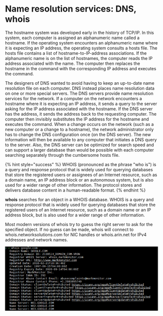 # Name resolution services: DNS, whois

The hostname system was developed early in the history of TCP/IP. In this system, each computer is assigned an alphanumeric name called a hostname. If the operating system encounters an alphanumeric name where it is expecting an IP address, the operating system consults a hosts file. The hosts file contains a list of hostname-to-IP-address associations. If the alphanumeric name is on the list of hostnames, the computer reads the IP address associated with the name. The computer then replaces the hostname in the command with the corresponding IP address and executes the command.

The designers of DNS wanted to avoid having to keep an up-to-date name resolution file on each computer. DNS instead places name resolution data on one or more special servers. The DNS servers provide name resolution services for the network. If a computer on the network encounters a hostname where it is expecting an IP address, it sends a query to the server asking for the IP address associated with the hostname. If the DNS server has the address, it sends the address back to the requesting computer. The computer then invisibly substitutes the IP address for the hostname and executes the command. When a change occurs on the network \(such as a new computer or a change to a hostname\), the network administrator only has to change the DNS configuration once \(on the DNS server\). The new information will then be available to any computer that initiates a DNS query to the server. Also, the DNS server can be optimized for search speed and can support a larger database than would be possible with each computer searching separately through the cumbersome hosts file.

{% hint style="success" %}
WHOIS \(pronounced as the phrase "who is"\) is a query and response protocol that is widely used for querying databases that store the registered users or assignees of an Internet resource, such as a domain name, an IP address block or an autonomous system, but is also used for a wider range of other information. The protocol stores and delivers database content in a human-readable format.
{% endhint %}

**whois** searches for an object in a WHOIS database. WHOIS is a query and response protocol that is widely used for querying databases that store the registered users of an Internet resource, such as a domain name or an IP address block, but is also used for a wider range of other information.

Most modern versions of whois try to guess the right server to ask for the specified object. If no guess can be made, whois will connect to whois.networksolutions.com for NIC handles or whois.arin.net for IPv4 addresses and network names.  


![](../../.gitbook/assets/image%20%2813%29.png)

